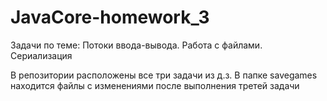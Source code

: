 # JavaCore-homework_3
Задачи по теме: Потоки ввода-вывода. Работа с файлами. Сериализация

В репозитории расположены все три задачи из д.з.
В папке savegames находится файлы с изменениями после выполнения третей задачи

